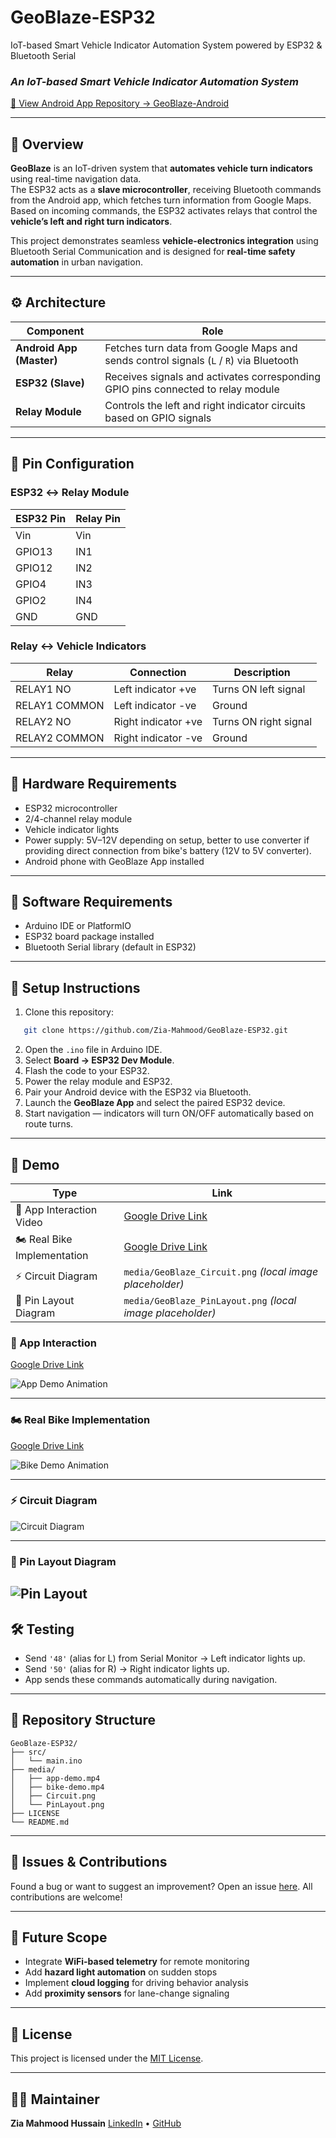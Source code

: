 # GeoBlaze-ESP32
IoT-based Smart Vehicle Indicator Automation System powered by ESP32 &amp; Bluetooth Serial
 
### *An IoT-based Smart Vehicle Indicator Automation System*

[🔗 View Android App Repository → GeoBlaze-Android](https://github.com/<your-username>/GeoBlaze-Android)

---

## 📘 Overview
**GeoBlaze** is an IoT-driven system that **automates vehicle turn indicators** using real-time navigation data.  
The ESP32 acts as a **slave microcontroller**, receiving Bluetooth commands from the Android app, which fetches turn information from Google Maps.  
Based on incoming commands, the ESP32 activates relays that control the **vehicle’s left and right turn indicators**.

This project demonstrates seamless **vehicle-electronics integration** using Bluetooth Serial Communication and is designed for **real-time safety automation** in urban navigation.

---

## ⚙️ Architecture

| Component | Role |
|------------|------|
| **Android App (Master)** | Fetches turn data from Google Maps and sends control signals (`L` / `R`) via Bluetooth |
| **ESP32 (Slave)** | Receives signals and activates corresponding GPIO pins connected to relay module |
| **Relay Module** | Controls the left and right indicator circuits based on GPIO signals |

---

## 🔌 Pin Configuration

### ESP32 ↔ Relay Module
| ESP32 Pin | Relay Pin |
|------------|------------|
| Vin | Vin |
| GPIO13 | IN1 |
| GPIO12 | IN2 |
| GPIO4 | IN3 |
| GPIO2 | IN4 |
| GND | GND |

### Relay ↔ Vehicle Indicators
| Relay | Connection | Description |
|--------|-------------|-------------|
| RELAY1 NO | Left indicator +ve | Turns ON left signal |
| RELAY1 COMMON | Left indicator -ve | Ground |
| RELAY2 NO | Right indicator +ve | Turns ON right signal |
| RELAY2 COMMON | Right indicator -ve | Ground |

---

## 🧰 Hardware Requirements
- ESP32 microcontroller  
- 2/4-channel relay module  
- Vehicle indicator lights  
- Power supply: 5V–12V depending on setup, better to use converter if providing direct connection from bike's battery (12V to 5V converter).
- Android phone with GeoBlaze App installed  

---

## 🧩 Software Requirements
- Arduino IDE or PlatformIO  
- ESP32 board package installed  
- Bluetooth Serial library (default in ESP32)  

---

## 🚀 Setup Instructions
1. Clone this repository:
```bash
   git clone https://github.com/Zia-Mahmood/GeoBlaze-ESP32.git
````

2. Open the `.ino` file in Arduino IDE.
3. Select **Board → ESP32 Dev Module**.
4. Flash the code to your ESP32.
5. Power the relay module and ESP32.
6. Pair your Android device with the ESP32 via Bluetooth.
7. Launch the **GeoBlaze App** and select the paired ESP32 device.
8. Start navigation — indicators will turn ON/OFF automatically based on route turns.

---

## 🧪 Demo
| Type                         | Link                                                                                       |
| ---------------------------- | ------------------------------------------------------------------------------------------ |
| 📱 App Interaction Video     | [Google Drive Link](https://drive.google.com/file/d/REPLACE_APP_DEMO_ID/view?usp=sharing)  |
| 🏍️ Real Bike Implementation | [Google Drive Link](https://drive.google.com/file/d/REPLACE_BIKE_DEMO_ID/view?usp=sharing) |
| ⚡ Circuit Diagram            | `media/GeoBlaze_Circuit.png` *(local image placeholder)*                                   |
| 🧭 Pin Layout Diagram        | `media/GeoBlaze_PinLayout.png` *(local image placeholder)*                                 |


### 📱 App Interaction
[Google Drive Link](https://drive.google.com/file/d/1WtmUDDjg7xVTShBiGUPVRhIEMigdYvJX/view?usp=sharing)

![App Demo Animation](./media/app-demo.gif)

---

### 🏍️ Real Bike Implementation 
[Google Drive Link](https://drive.google.com/file/d/1k_8Ny_jzUUArPhIODR5X-xLXiLAKU4JY/view?usp=sharing)

![Bike Demo Animation](./media/bike-demo.gif)

---

### ⚡ Circuit Diagram
![Circuit Diagram](./media/Circuit.png)

---

### 🧭 Pin Layout Diagram
![Pin Layout](./media/PinLayout.png)
---

## 🛠️ Testing

* Send `'48'` (alias for L) from Serial Monitor → Left indicator lights up.
* Send `'50'` (alias for R) → Right indicator lights up.
* App sends these commands automatically during navigation.

---

## 🧱 Repository Structure

```
GeoBlaze-ESP32/
├── src/
│   └── main.ino
├── media/
│   ├── app-demo.mp4
│   ├── bike-demo.mp4
│   ├── Circuit.png
│   └── PinLayout.png
├── LICENSE
└── README.md
```
---

## 💬 Issues & Contributions

Found a bug or want to suggest an improvement?
Open an issue [here](https://github.com/Zia-Mahmood/GeoBlaze-ESP32/issues).
All contributions are welcome!

---

## 🔭 Future Scope

* Integrate **WiFi-based telemetry** for remote monitoring
* Add **hazard light automation** on sudden stops
* Implement **cloud logging** for driving behavior analysis
* Add **proximity sensors** for lane-change signaling

---

## 📜 License

This project is licensed under the [MIT License](LICENSE).

---

## 👨‍💻 Maintainer

**Zia Mahmood Hussain**
[LinkedIn](https://www.linkedin.com/in/zia-mahmood-hussain/) • [GitHub](https://github.com/Zia-Mahmood)


